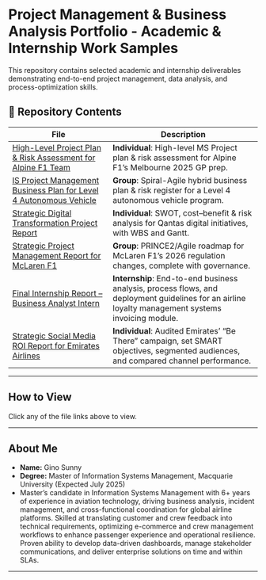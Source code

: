 # Project Management & Business Analysis Portfolio - Academic & Internship Work Samples

This repository contains selected academic and internship deliverables demonstrating end-to-end project management, data analysis, and process-optimization skills.

## 📂 Repository Contents

| File                                                     | Description                                                                                              |
| -------------------------------------------------------- | -------------------------------------------------------------------------------------------------------- |
| [High-Level Project Plan & Risk Assessment for Alpine F1 Team](https://github.com/sunnygino10/Masters-Projects/blob/b128bb390483b8dd2c1e8bf1f4b6a6cc9b9c792b/High-Level%20Project%20Plan%20%26%20Risk%20Assessment%20for%20Alpine%20F1%20Team.pdf)    | **Individual**: High-level MS Project plan & risk assessment for Alpine F1’s Melbourne 2025 GP prep.    |
| [IS Project Management Business Plan for Level 4 Autonomous Vehicle](https://github.com/sunnygino10/Masters-Projects/blob/b128bb390483b8dd2c1e8bf1f4b6a6cc9b9c792b/IS%20Project%20Management%20Business%20Plan%20for%20Level%204%20Autonomous%20Vehicle.pdf) | **Group**: Spiral-Agile hybrid business plan & risk register for a Level 4 autonomous vehicle program.   |
| [Strategic Digital Transformation Project Report](https://github.com/sunnygino10/Masters-Projects/blob/4b00f0d8539fd89a505411094f249ebdf35207d2/Strategic%20Digital%20Transformation%20Project%20Report.pdf) | **Individual**: SWOT, cost–benefit & risk analysis for Qantas digital initiatives, with WBS and Gantt.   |
| [Strategic Project Management Report for McLaren F1](https://github.com/sunnygino10/Masters-Projects/blob/b128bb390483b8dd2c1e8bf1f4b6a6cc9b9c792b/Strategic%20Project%20Management%20Report%20for%20McLaren%20F1.pdf) | **Group**: PRINCE2/Agile roadmap for McLaren F1’s 2026 regulation changes, complete with governance.     |
| [Final Internship Report – Business Analyst Intern](https://github.com/sunnygino10/Masters-Projects/blob/b128bb390483b8dd2c1e8bf1f4b6a6cc9b9c792b/Final%20Internship%20Report%20%E2%80%93%20Business%20Analyst%20Intern.pdf)  | **Internship**: End-to-end business analysis, process flows, and deployment guidelines for an airline loyalty management systems invoicing module. |
| [Strategic Social Media ROI Report for Emirates Airlines ](https://github.com/sunnygino10/Masters-Projects/blob/e572e7c34d1df98c63060a90f39f93972a0f93fc/Strategic%20Social%20Media%20ROI%20Report%20for%20Emirates%20Airlines.pdf)    | **Individual**: Audited Emirates’ “Be There” campaign, set SMART objectives, segmented audiences, and compared channel performance.    |

---

## How to View

Click any of the file links above to view.

---

## About Me

- **Name:** Gino Sunny  
- **Degree:** Master of Information Systems Management, Macquarie University (Expected July 2025)
- Master’s candidate in Information Systems Management with 6+ years of experience in aviation technology, driving business analysis, incident management, and cross-functional coordination for global airline platforms. Skilled at translating customer and crew feedback into technical requirements, optimizing e-commerce and crew management workflows to enhance passenger experience and operational resilience. Proven ability to develop data-driven dashboards, manage stakeholder communications, and deliver enterprise solutions on time and within SLAs.
---
